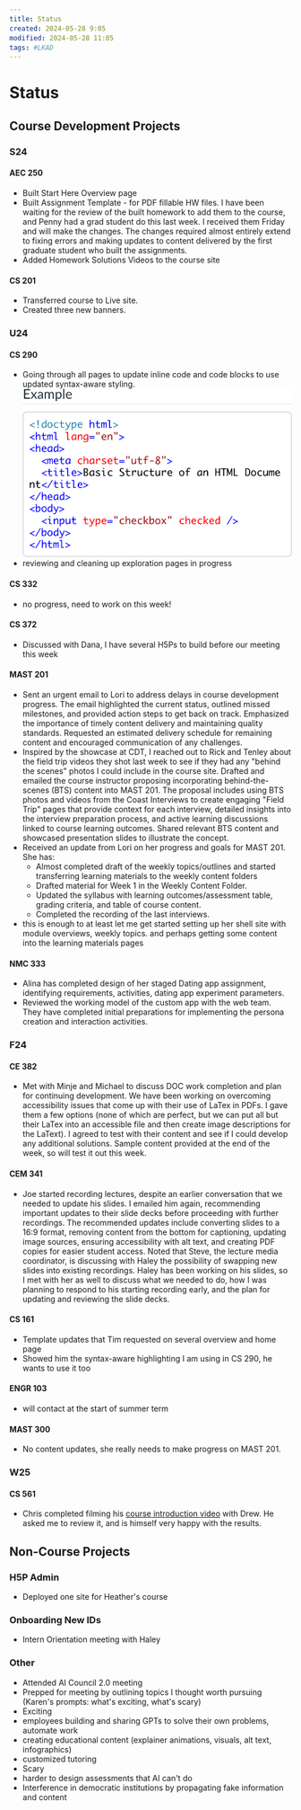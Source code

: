 ```yaml
---
title: Status
created: 2024-05-28 9:05
modified: 2024-05-28 11:05
tags: #LKAD
---
```


# Status

## Course Development Projects

### S24

#### AEC 250

- Built Start Here Overview page
- Built Assignment Template - for PDF fillable HW files. I have been waiting for the review of the built homework to add them to the course, and Penny had a grad student do this last week. I received them Friday and will make the changes. The changes required almost entirely extend to fixing errors and making updates to content delivered by the first graduate student who built the assignments.
- Added Homework Solutions Videos to the course site

#### CS 201

- Transferred course to Live site.
- Created three new banners.

### U24

#### CS 290

- Going through all pages to update inline code and code blocks to use updated syntax-aware styling.
![](./images/cs290_syntax.png)
- reviewing and cleaning up exploration pages in progress

#### CS 332

- no progress, need to work on this week!

#### CS 372

- Discussed with Dana, I have several H5Ps to build before our meeting this week

#### MAST 201

- Sent an urgent email to Lori to address delays in course development progress. The email highlighted the current status, outlined missed milestones, and provided action steps to get back on track. Emphasized the importance of timely content delivery and maintaining quality standards. Requested an estimated delivery schedule for remaining content and encouraged communication of any challenges.
- Inspired by the showcase at CDT, I reached out to Rick and Tenley about the field trip videos they shot last week to see if they had any "behind the scenes" photos I could include in the course site. Drafted and emailed the course instructor proposing incorporating behind-the-scenes (BTS) content into MAST 201. The proposal includes using BTS photos and videos from the Coast Interviews to create engaging "Field Trip" pages that provide context for each interview, detailed insights into the interview preparation process, and active learning discussions linked to course learning outcomes. Shared relevant BTS content and showcased presentation slides to illustrate the concept.
- Received an update from Lori on her progress and goals for MAST 201. She has:
    - Almost completed draft of the weekly topics/outlines and started transferring learning materials to the weekly content folders
    - Drafted material for Week 1 in the Weekly Content Folder.
    - Updated the syllabus with learning outcomes/assessment table, grading criteria, and table of course content.
    - Completed the recording of the last interviews.
- this is enough to at least let me get started setting up her shell site with module overviews, weekly topics. and perhaps getting some content into the learning materials pages

#### NMC 333

- Alina has completed design of her staged Dating app assignment, identifying requirements, activities, dating app experiment parameters.
- Reviewed the working model of the custom app with the web team. They have completed initial preparations for implementing the persona creation and interaction activities.

### F24

#### CE 382

- Met with Minje and Michael to discuss DOC work completion and plan for continuing development. We have been working on overcoming accessibility issues that come up with their use of LaTex in PDFs. I gave them a few options (none of which are perfect, but we can put all but their LaTex into an accessible file and then create image descriptions for the LaText). I agreed to test with their content and see if I could develop any additional solutions. Sample content provided at the end of the week, so will test it out this week.

#### CEM 341

- Joe started recording lectures, despite an earlier conversation that we needed to update his slides. I emailed him again, recommending important updates to their slide decks before proceeding with further recordings. The recommended updates include converting slides to a 16:9 format, removing content from the bottom for captioning, updating image sources, ensuring accessibility with alt text, and creating PDF copies for easier student access. Noted that Steve, the lecture media coordinator, is discussing with Haley the possibility of swapping new slides into existing recordings.
Haley has been working on his slides, so I met with her as well to discuss what we needed to do, how I was planning to respond to his starting recording early, and the plan for updating and reviewing the slide decks.

#### CS 161

- Template updates that Tim requested on several overview and home page
- Showed him the syntax-aware highlighting I am using in CS 290, he wants to use it too

#### ENGR 103

- will contact at the start of summer term

#### MAST 300

- No content updates, she really needs to make progress on MAST 201.

### W25

#### CS 561

- Chris completed filming his [course introduction video](https://app.frame.io/reviews/558c4d44-085e-427f-91b0-22d2d1014e01/f252e8a4-e5d5-4fe2-9990-d5d701416a64) with Drew. He asked me to review it, and is himself very happy with the results.

## Non-Course Projects

### H5P Admin

- Deployed one site for Heather's course

### Onboarding New IDs

- Intern Orientation meeting with Haley

### Other

- Attended AI Council 2.0 meeting
- Prepped for meeting by outlining topics I thought worth pursuing (Karen's prompts: what's exciting, what's scary)
- Exciting
- employees building and sharing GPTs to solve their own problems, automate work
- creating educational content (explainer animations, visuals, alt text, infographics)
- customized tutoring
- Scary
- harder to design assessments that AI can't do
- Interference in democratic institutions by propagating fake information and content
